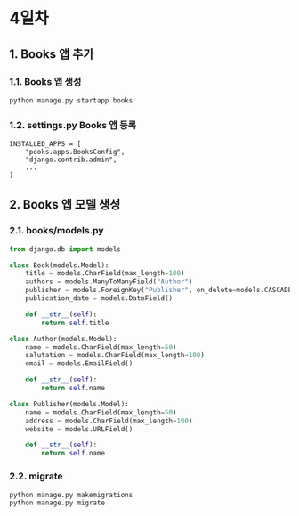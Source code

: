 # 4일차

## 1. Books 앱 추가

### 1.1. Books 앱 생성

```bash
python manage.py startapp books
```

### 1.2. settings.py Books 앱 등록

```python\
INSTALLED_APPS = [
    "pooks.apps.BooksConfig",
    "django.contrib.admin",
    ...
]
```

## 2. Books 앱 모델 생성

### 2.1. books/models.py

```python
from django.db import models

class Book(models.Model):
    title = models.CharField(max_length=100)
    authors = models.ManyToManyField("Author")
    publisher = models.ForeignKey("Publisher", on_delete=models.CASCADE)
    publication_date = models.DateField()

    def __str__(self):
        return self.title

class Author(models.Model):
    name = models.CharField(max_length=50)
    salutation = models.CharField(max_length=100)
    email = models.EmailField()

    def __str__(self):
        return self.name

class Publisher(models.Model):
    name = models.CharField(max_length=50)
    address = models.CharField(max_length=100)
    website = models.URLField()

    def __str__(self):
        return self.name
```

### 2.2. migrate

```bash
python manage.py makemigrations
python manage.py migrate
```

